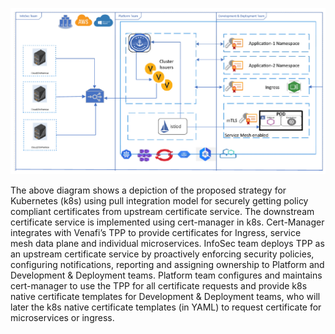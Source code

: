 ![Security Strategy for Kubernetes using a pull integration model](images/k8s.png)

The above diagram shows a depiction of the proposed strategy for Kubernetes (k8s) using pull integration model for securely getting policy compliant certificates from upstream certificate service. The downstream certificate service is implemented using cert-manager in k8s. Cert-Manager integrates with Venafi’s TPP to provide certificates for Ingress, service mesh data plane and individual microservices. InfoSec team deploys TPP as an upstream certificate service by proactively enforcing security policies, configuring
notifications, reporting and assigning ownership to Platform and Development & Deployment teams. Platform team configures and maintains cert-manager to use the TPP for all certificate requests and
provide k8s native certificate templates for Development & Deployment teams, who will later the k8s native certificate templates (in YAML) to request certificate for microservices or ingress.